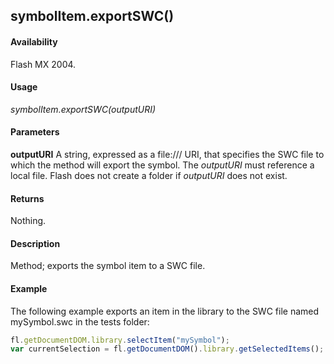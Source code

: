 ## symbolItem.exportSWC()

#### Availability

Flash MX 2004.

#### Usage

*symbolItem.exportSWC(outputURI)*

#### Parameters

**outputURI** A string, expressed as a file:/// URI, that specifies the SWC file to which the method will export the symbol. The *outputURI* must reference a local file. Flash does not create a folder if *outputURI* does not exist.

#### Returns

Nothing.

#### Description

Method; exports the symbol item to a SWC file.

#### Example

The following example exports an item in the library to the SWC file named mySymbol.swc in the tests folder:

```javascript
fl.getDocumentDOM.library.selectItem("mySymbol");
var currentSelection = fl.getDocumentDOM().library.getSelectedItems(); currentSelection[0].exportSWC("file:///Macintosh HD/SWCDirectory/mySymbol.swc");

```